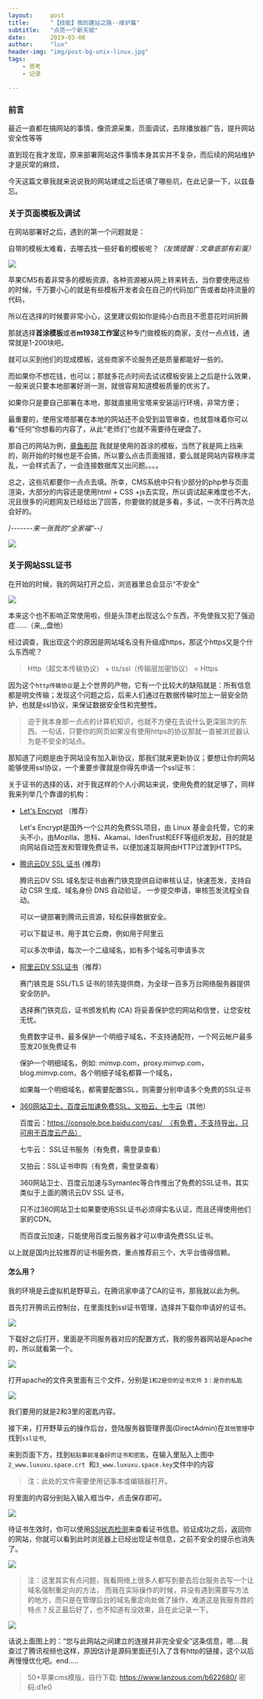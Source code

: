 ```yaml
---
layout:     post
title:      "【技能】我的建站之路--维护篇"
subtitle:   "点亮一个新天赋"
date:       2019-03-08
author:     "lux"
header-img: "img/post-bg-unix-linux.jpg"
tags:
    - 思考
    - 记录

---
```



### 前言
最近一直都在搞网站的事情，像资源采集，页面调试，去除播放器广告，提升网站安全性等等

直到现在我才发现，原来部署网站这件事情本身其实并不复杂，而后续的网站维护才是灰常的麻烦，

今天这篇文章我就来说说我的网站建成之后还填了哪些坑，在此记录一下，以兹备忘。

### 关于页面模板及调试
在网站部署好之后，遇到的第一个问题就是：

自带的模板太难看，去哪去找一些好看的模板呢？*（友情提醒：文章底部有彩蛋）*

![](https://ws1.sinaimg.cn/large/e66b0ffcly1g0vfaus978j20vo0ln0wc.jpg)

苹果CMS有着非常多的模板资源，各种资源被从网上转来转去，当你要使用这些的时候，千万要小心的就是有些模板开发者会在自己的代码加广告或者劫持流量的代码，

所以在选择的时候要非常小心，这里建议假如你是纯小白而且不愿意花时间折腾

那就选择**首涂模板**或者**m1938工作室**这种专门做模板的商家，支付一点点钱，通常就是1-200块吧。

就可以买到他们的现成模板，这些商家不论服务还是质量都能好一些的。

而如果你不想花钱，也可以；那就多花点时间去试试模板安装上之后是什么效果，一般来说只要本地部署好测一测，就很容易知道模板质量的优劣了。

如果你只是要自己部署在本地，那就直接用宝塔来安装运行环境，非常方便；

最重要的，使用宝塔部署在本地的网站还不会受到监管审查，也就意味着你可以看“任何”你想看的内容了，从此“老师们”也就不需要待在硬盘了。

那自己的网站为例，[章鱼影院](www.luxuxu.space) 我就是使用的首涂的模板，当然了我是网上挡来的，刚开始的时候也是不会搞，所以要么点击页面报错，要么就是网站内容秩序混乱，一会样式丢了，一会连接数据库又出问题。。。。

总之，这些坑都要你一点点去填。所幸，CMS系统中只有少部分的php参与页面渲染，大部分的内容还是使用html + CSS +js去实现，所以调试起来难度也不大，况且很多的问题网友已经给出了回答，你要做的就是多看，多试，一次不行两次总会好的。

/*-------来一张我的“全家福”--*/

![](https://ws1.sinaimg.cn/large/e66b0ffcly1g0vg5iak3wj21400u00wj.jpg)


### 关于网站SSL证书

在开始的时候，我的网站打开之后，浏览器里总会显示“不安全” 

![](https://ws1.sinaimg.cn/large/e66b0ffcly1g0vgpjzvr7j209506kmxb.jpg)

本来这个也不影响正常使用啦，但是头顶老出现这么个东西，不免使我又犯了强迫症......（来,,,盘他）

经过调查，我出现这个的原因是网站域名没有升级成https，那这个https又是个什么东西呢？

> Http（超文本传输协议） + tls/ssl（传输层加密协议） = Https

因为这个```http传输协议```是上个世界的产物，它有一个比较大的缺陷就是：所有信息都是明文传输；发现这个问题之后，后来人们通过在数据传输时加上一层安全防护，也就是ssl协议，来保证数据安全性和完整性。

> 迫于我本身那一点点的计算机知识，也就不方便在去说什么更深层次的东西。一句话，只要你的网页如果没有使用https的协议那就一直被浏览器认为是不安全的站点。

那知道了问题是由于网站没有加入新协议，那我们就来更新协议；要想让你的网站能够使用ssl协议，一个重要步骤就是你得先申请一个ssl证书：

关于证书的选择的话，对于我这样的个人小网站来说，使用免费的就足够了，同样我来列举几个靠谱的机构：

* [Let's Encrypt](https://freessl.cn/) （推荐）

    Let's Encrypt是国外一个公共的免费SSL项目，由 Linux 基金会托管，它的来头不小，由Mozilla、思科、Akamai、IdenTrust和EFF等组织发起，目的就是向网站自动签发和管理免费证书，以便加速互联网由HTTP过渡到HTTPS。
   

* [腾讯云DV SSL 证书](https://cloud.tencent.com/product/ssl)	(推荐)

	腾讯云DV SSL 域名型证书由赛门铁克提供自动审核认证，快速签发，支持自动 CSR 生成、域名身份 DNS 自动验证，
    一步提交申请，审核签发流程全自动。

    可以一键部署到腾讯云资源，轻松获得数据安全。

    可以下载证书，用于其它云商，例如用于阿里云

    可以多次申请，每次一个二级域名，如有多个域名可申请多次

* [阿里云DV SSL证书](https://common-buy.aliyun.com/?commodityCode=cas#/buy)（推荐）

	赛门铁克是 SSL/TLS 证书的领先提供商，为全球一百多万台网络服务器提供安全防护。

    选择赛门铁克后，证书颁发机构 (CA) 将妥善保护您的网站和信誉，让您安枕无忧。

    免费数字证书，最多保护一个明细子域名，不支持通配符，一个阿云帐户最多签发20张免费证书

    保护一个明细域名，例如: mimvp.com，proxy.mimvp.com，blog.mimvp.com，各个明细子域名都算一个域名，

    如果每一个明细域名，都需要配置SSL，则需要分别申请多个免费的SSL证书

* [360网站卫士、百度云加速免费SSL、又拍云、七牛云]()（其他）

	百度云：https://console.bce.baidu.com/cas/  （有免费，不支持导出，只可用于百度云产品）

    七牛云： SSL证书服务（有免费，需登录查看）

    又拍云：SSL证书申购（有免费，需登录查看）

    360网站卫士、百度云加速与Symantec等合作推出了免费的SSL证书，其实类似于上面的腾讯云DV SSL 证书，

    只不过360网站卫士如果要使用SSL证书必须得实名认证，而且还得使用他们家的CDN。

    而百度云加速，只能使用百度云服务器才可以申请免费SSL证书。


以上就是国内比较推荐的证书服务商，重点推荐前三个，大平台值得信赖。

#### 怎么用？

我的环境是云虚拟机是野草云，在腾讯家申请了CA的证书，那我就以此为例。

首先打开腾讯云控制台，在里面找到ssl证书管理，选择并下载你申请好的证书。

![](https://ws1.sinaimg.cn/large/e66b0ffcly1g0viioqsozj20sh07q0t8.jpg)

下载好之后打开，里面是不同服务器对应的配置方式，我的服务器网站是Apache的，所以就看第一个。

![](https://ws1.sinaimg.cn/large/e66b0ffcly1g0vik47rt3j20jh0653yj.jpg)

打开apache的文件夹里面有三个文件，分别是```1和2是你的证书文件``` ```3：是你的私匙```

![](https://ws1.sinaimg.cn/large/e66b0ffcly1g0vimljte9j20ka05nq2x.jpg)

我们要用的就是2和3里的密匙内容。

接下来，打开野草云的操作后台，登陆服务器管理界面(DirectAdmin)在```其他管理```中找到```ssl证书```,

来到页面下方，找到```粘贴事前准备好的证书和密匙```，在输入里贴入上图中```2_www.luxuxu.space.crt ```和```3_www.luxuxu.space.key```文件中的内容

> 注：此处的文件需要使用记事本或编辑器打开。

将里面的内容分别贴入输入框当中，点击保存即可。

![](https://ws1.sinaimg.cn/large/e66b0ffcly1g0vjhcbi47j20oq0e5jzg.jpg)

待证书生效时，你可以使用[SSl状态检测](https://myssl.com/ssl.html)来查看证书信息。验证成功之后，返回你的网站，你就可以看到此时浏览器上已经出现证书信息，之前不安全的提示也消失了。

![](https://ws1.sinaimg.cn/large/e66b0ffcly1g0vj6iu255j20ji0ae7fh.jpg)

> 注：这里其实有点问题，我看网络上很多人都写到要去后台服务去写一个让域名强制重定向的方法，
> 而我在实际操作的时候，并没有遇到需要写方法的地方，而只是在管理后台的域名重定向处做了操作，难道这是我服务商的特点？反正最后好了，也不知道有没效果，且在此记录一下。

![](https://ws1.sinaimg.cn/large/e66b0ffcly1g0vjbn93duj20od0begt4.jpg)


话说上面图上的：“您与此网站之间建立的连接并非完全安全”这条信息，嗯....我查过了腾讯视频也这样，原因估计是源码里面还引入了含有http的链接，这个以后再慢慢优化吧。end.....

> 50+苹果cms模版，自行下载:
https://www.lanzous.com/b622680/ 
密码:d1e0
